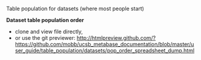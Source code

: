 Table population for datasets (where most people start)


**Dataset table population order**

- clone and view file directly, 
- or use the git previewer: 
http://htmlpreview.github.com/?https://github.com/mobb/ucsb_metabase_documentation/blob/master/user_guide/table_population/datasets/pop_order_spreadsheet_dump.html
